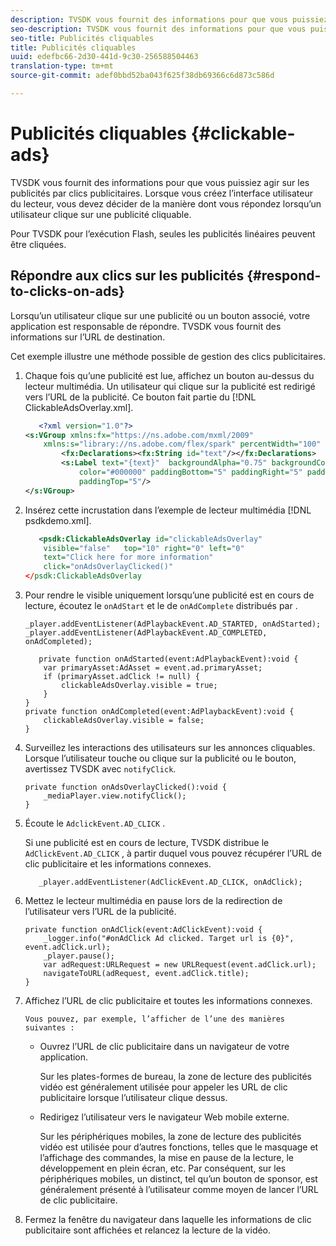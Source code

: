 ```yaml
---
description: TVSDK vous fournit des informations pour que vous puissiez agir sur les publicités par clics publicitaires. Lorsque vous créez l’interface utilisateur du lecteur, vous devez décider de la manière dont vous répondez lorsqu’un utilisateur clique sur une publicité cliquable.
seo-description: TVSDK vous fournit des informations pour que vous puissiez agir sur les publicités par clics publicitaires. Lorsque vous créez l’interface utilisateur du lecteur, vous devez décider de la manière dont vous répondez lorsqu’un utilisateur clique sur une publicité cliquable.
seo-title: Publicités cliquables
title: Publicités cliquables
uuid: edefbc66-2d30-441d-9c30-256588504463
translation-type: tm+mt
source-git-commit: adef0bbd52ba043f625f38db69366c6d873c586d

---
```



# Publicités cliquables {#clickable-ads}

TVSDK vous fournit des informations pour que vous puissiez agir sur les publicités par clics publicitaires. Lorsque vous créez l’interface utilisateur du lecteur, vous devez décider de la manière dont vous répondez lorsqu’un utilisateur clique sur une publicité cliquable.

Pour TVSDK pour l’exécution Flash, seules les publicités linéaires peuvent être cliquées.

## Répondre aux clics sur les publicités {#respond-to-clicks-on-ads}

Lorsqu’un utilisateur clique sur une publicité ou un bouton associé, votre application est responsable de répondre. TVSDK vous fournit des informations sur l’URL de destination.

Cet exemple illustre une méthode possible de gestion des clics publicitaires.

1. Chaque fois qu’une publicité est lue, affichez un bouton au-dessus du lecteur multimédia. Un utilisateur qui clique sur la publicité est redirigé vers l’URL de la publicité. Ce bouton fait partie du [!DNL ClickableAdsOverlay.xml].

   ```xml
      <?xml version="1.0"?> 
   <s:VGroup xmlns:fx="https://ns.adobe.com/mxml/2009"  
       xmlns:s="library://ns.adobe.com/flex/spark" percentWidth="100" horizontalAlign="center">     
           <fx:Declarations><fx:String id="text"/></fx:Declarations> 
           <s:Label text="{text}"  backgroundAlpha="0.75" backgroundColor="#DEDEDE"  
               color="#000000" paddingBottom="5" paddingRight="5" paddingLeft="5"  
               paddingTop="5"/> 
   </s:VGroup>
   ```

1. Insérez cette incrustation dans l’exemple de lecteur multimédia [!DNL psdkdemo.xml].

   ```xml
      <psdk:ClickableAdsOverlay id="clickableAdsOverlay"  
       visible="false"   top="10" right="0" left="0"  
       text="Click here for more information"   
       click="onAdsOverlayClicked()" 
   </psdk:ClickableAdsOverlay
   ```

1. Pour rendre le visible uniquement lorsqu’une publicité est en cours de lecture, écoutez le  `onAdStart` et le  de `onAdComplete` distribués par .

   ```
   _player.addEventListener(AdPlaybackEvent.AD_STARTED, onAdStarted); 
   _player.addEventListener(AdPlaybackEvent.AD_COMPLETED, onAdCompleted); 
   ```

   ```
      private function onAdStarted(event:AdPlaybackEvent):void { 
       var primaryAsset:AdAsset = event.ad.primaryAsset; 
       if (primaryAsset.adClick != null) { 
           clickableAdsOverlay.visible = true;  
       } 
   } 
   private function onAdCompleted(event:AdPlaybackEvent):void { 
       clickableAdsOverlay.visible = false; 
   }
   ```

1. Surveillez les interactions des utilisateurs sur les annonces cliquables. Lorsque l’utilisateur touche ou clique sur la publicité ou le bouton, avertissez TVSDK avec `notifyClick`.

   ```
   private function onAdsOverlayClicked():void {     
       _mediaPlayer.view.notifyClick(); 
   }
   ```

1. Écoute le `AdclickEvent.AD_CLICK` .

   Si une publicité est en cours de lecture, TVSDK distribue le `AdClickEvent.AD_CLICK` , à partir duquel vous pouvez récupérer l’URL de clic publicitaire et les informations connexes.

   ```
      _player.addEventListener(AdClickEvent.AD_CLICK, onAdClick);
   ```

1. Mettez le lecteur multimédia en pause lors de la redirection de l’utilisateur vers l’URL de la publicité.

   ```
   private function onAdClick(event:AdClickEvent):void { 
       _logger.info("#onAdClick Ad clicked. Target url is {0}", event.adClick.url);  
       _player.pause(); 
       var adRequest:URLRequest = new URLRequest(event.adClick.url); 
       navigateToURL(adRequest, event.adClick.title); 
   }
   ```

1. Affichez l’URL de clic publicitaire et toutes les informations connexes.

       Vous pouvez, par exemple, l’afficher de l’une des manières suivantes :
   
   * Ouvrez l’URL de clic publicitaire dans un navigateur de votre application.

      Sur les plates-formes de bureau, la zone de lecture des publicités vidéo est généralement utilisée pour appeler les URL de clic publicitaire lorsque l’utilisateur clique dessus.
   * Redirigez l’utilisateur vers le navigateur Web mobile externe.

      Sur les périphériques mobiles, la zone de lecture des publicités vidéo est utilisée pour d’autres fonctions, telles que le masquage et l’affichage des commandes, la mise en pause de la lecture, le développement en plein écran, etc. Par conséquent, sur les périphériques mobiles, un  distinct, tel qu’un bouton de sponsor, est généralement présenté à l’utilisateur comme moyen de lancer l’URL de clic publicitaire.

1. Fermez la fenêtre du navigateur dans laquelle les informations de clic publicitaire sont affichées et relancez la lecture de la vidéo.

